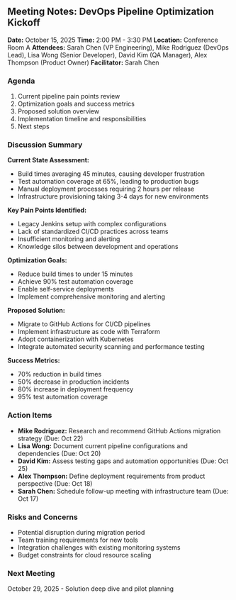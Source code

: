 ## Meeting Notes: DevOps Pipeline Optimization Kickoff

**Date:** October 15, 2025
**Time:** 2:00 PM - 3:30 PM
**Location:** Conference Room A
**Attendees:** Sarah Chen (VP Engineering), Mike Rodriguez (DevOps Lead), Lisa Wong (Senior Developer), David Kim (QA Manager), Alex Thompson (Product Owner)
**Facilitator:** Sarah Chen

### Agenda
1. Current pipeline pain points review
2. Optimization goals and success metrics
3. Proposed solution overview
4. Implementation timeline and responsibilities
5. Next steps

### Discussion Summary

**Current State Assessment:**
- Build times averaging 45 minutes, causing developer frustration
- Test automation coverage at 65%, leading to production bugs
- Manual deployment processes requiring 2 hours per release
- Infrastructure provisioning taking 3-4 days for new environments

**Key Pain Points Identified:**
- Legacy Jenkins setup with complex configurations
- Lack of standardized CI/CD practices across teams
- Insufficient monitoring and alerting
- Knowledge silos between development and operations

**Optimization Goals:**
- Reduce build times to under 15 minutes
- Achieve 90% test automation coverage
- Enable self-service deployments
- Implement comprehensive monitoring and alerting

**Proposed Solution:**
- Migrate to GitHub Actions for CI/CD pipelines
- Implement infrastructure as code with Terraform
- Adopt containerization with Kubernetes
- Integrate automated security scanning and performance testing

**Success Metrics:**
- 70% reduction in build times
- 50% decrease in production incidents
- 80% increase in deployment frequency
- 95% test automation coverage

### Action Items
- **Mike Rodriguez:** Research and recommend GitHub Actions migration strategy (Due: Oct 22)
- **Lisa Wong:** Document current pipeline configurations and dependencies (Due: Oct 20)
- **David Kim:** Assess testing gaps and automation opportunities (Due: Oct 25)
- **Alex Thompson:** Define deployment requirements from product perspective (Due: Oct 18)
- **Sarah Chen:** Schedule follow-up meeting with infrastructure team (Due: Oct 17)

### Risks and Concerns
- Potential disruption during migration period
- Team training requirements for new tools
- Integration challenges with existing monitoring systems
- Budget constraints for cloud resource scaling

### Next Meeting
October 29, 2025 - Solution deep dive and pilot planning
